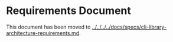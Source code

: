 # Requirements Document

This document has been moved to [../../../../docs/specs/cli-library-architecture-requirements.md](../../../../docs/specs/cli-library-architecture-requirements.md).
